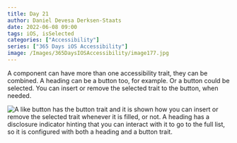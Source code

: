 ```yaml
---
title: Day 21
author: Daniel Devesa Derksen-Staats
date: 2022-06-08 09:00
tags: iOS, isSelected
categories: ["Accessibility"]
series: ["365 Days iOS Accessibility"]
image: /Images/365DaysIOSAccessibility/image177.jpg
---
```


A component can have more than one accessibility trait, they can be combined. A heading can be a button too, for example. Or a button could be selected. You can insert or remove the selected trait to the button, when needed.

![A like button has the button trait and it is shown how you can insert or remove the selected trait whenever it is filled, or not. A heading has a disclosure indicator hinting that you can interact with it to go to the full list, so it is configured with both a heading and a button trait.](/Images/365DaysIOSAccessibility/image177.jpg)